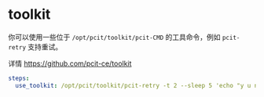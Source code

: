 # toolkit

你可以使用一些位于 `/opt/pcit/toolkit/pcit-CMD` 的工具命令，例如 `pcit-retry` 支持重试。

详情 https://github.com/pcit-ce/toolkit

```yaml
steps:
  use_toolkit: /opt/pcit/toolkit/pcit-retry -t 2 --sleep 5 'echo "y u no work"; false'
```
